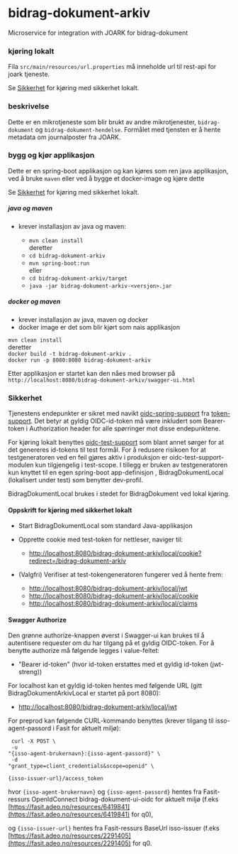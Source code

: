 # bidrag-dokument-arkiv
Microservice for integration with JOARK for bidrag-dokument

### kjøring lokalt
Fila `src/main/resources/url.properties` må inneholde url til rest-api for joark tjeneste.

Se [Sikkerhet](#Sikkerhet) for kjøring med sikkerhet lokalt.

### beskrivelse

Dette er en mikrotjeneste som blir brukt av andre mikrotjenester, `bidrag-dokument` og
`bidrag-dokument-hendelse`. Formålet med tjensten er å hente metadata om journalposter fra
JOARK.

### bygg og kjør applikasjon

Dette er en spring-boot applikasjon og kan kjøres som ren java applikasjon, ved å
bruke `maven` eller ved å bygge et docker-image og kjøre dette 

Se [Sikkerhet](#Sikkerhet) for kjøring med sikkerhet lokalt.

##### java og maven
* krever installasjon av java og maven:

  * `mvn clean install`<br>
    deretter
  * `cd bidrag-dokument-arkiv`
  * `mvn spring-boot:run`<br>
     eller
  * `cd bidrag-dokument-arkiv/target`<br>
  * `java -jar bidrag-dokument-arkiv-<versjon>.jar`

##### docker og maven
* krever installasjon av java, maven og docker
* docker image er det som blir kjørt som nais applikasjon

`mvn clean install`<br>
deretter<br>
`docker build -t bidrag-dokument-arkiv .`<br>
`docker run -p 8080:8080 bidrag-dokument-arkiv`

Etter applikasjon er startet kan den nåes med browser på
`http://localhost:8080/bidrag-dokument-arkiv/swagger-ui.html`

### Sikkerhet
Tjenestens endepunkter er sikret med navikt [oidc-spring-support](https://github.com/navikt/token-support/tree/master/oidc-spring-support)
fra [token-support](https://github.com/navikt/token-support). Det betyr at gyldig OIDC-id-token må være inkludert som Bearer-token i Authorization 
header for alle spørringer mot disse endepunktene. 

For kjøring lokalt benyttes [oidc-test-support](https://github.com/navikt/token-support/tree/master/oidc-test-support) som blant annet sørger for
at det genereres id-tokens til test formål. For å redusere risikoen for at testgeneratoren ved en feil gjøres aktiv i produksjon er 
oidc-test-support-modulen kun tilgjengelig i test-scope. I tillegg er bruken av testgeneratoren kun knyttet til en egen spring-boot app-definisjon
, BidragDokumentLocal (lokalisert under test) som benytter dev-profil.

BidragDokumentLocal brukes i stedet for BidragDokument ved lokal kjøring.

#### Oppskrift for kjøring med sikkerhet lokalt
 - Start BidragDokumentLocal som standard Java-applikasjon
 
 - Opprette cookie med test-token for nettleser, naviger til:<br> 
 	 - [http://localhost:8080/bidrag-dokument-arkiv/local/cookie?redirect=/bidrag-dokument-arkiv](http://localhost:8080/bidrag-dokument-arkiv/local/cookie?redirect=/bidrag-dokument)
 	 
 - (Valgfri) Verifiser at test-tokengeneratoren fungerer ved å hente frem:<br>
 	 - [http://localhost:8080/bidrag-dokument-arkiv/local/jwt](http://localhost:8080/bidrag-dokument-arkiv/local/jwt)<br> 	  	
 	 - [http://localhost:8080/bidrag-dokument-arkiv/local/cookie](http://localhost:8080/bidrag-dokument-arkiv/local/cookie)<br> 	  	 
  	 - [http://localhost:8080/bidrag-dokument-arkiv/local/claims](http://localhost:8080/bidrag-dokument-arkiv/local/claims)<br>
  
#### Swagger Authorize 
Den grønne authorize-knappen øverst i Swagger-ui kan brukes til å autentisere requester om du har tilgang på et gyldig OIDC-token. For å benytte authorize må følgende legges i value-feltet:
   - "Bearer id-token" (hvor id-token erstattes med et gyldig id-token (jwt-streng))
 
For localhost kan et gyldig id-token hentes med følgende URL (gitt BidragDokumentArkivLocal er startet på port 8080):
   - [http://localhost:8080/bidrag-dokument-arkiv/local/jwt](http://localhost:8080/bidrag-dokument-arkiv/local/jwt)<br>
   
For preprod kan følgende CURL-kommando benyttes (krever tilgang til isso-agent-passord i Fasit for aktuelt miljø): 
 
 <code> curl -X POST \ </code><br>
	  <code> -u "{isso-agent-brukernavn}:{isso-agent-passord}" \ </code> <br>
	  <code> -d "grant_type=client_credentials&scope=openid" \ </code> <br>
	  <code> {isso-issuer-url}/access_token </code> <br>
 
  
hvor <code>{isso-agent-brukernavn}</code> og <code>{isso-agent-passord}</code> hentes fra Fasit-ressurs OpenIdConnect bidrag-dokument-ui-oidc for aktuelt miljø (f.eks [https://fasit.adeo.no/resources/6419841](https://fasit.adeo.no/resources/6419841) for q0),

og <code>{isso-issuer-url}</code> hentes fra Fasit-ressurs BaseUrl isso-issuer (f.eks [https://fasit.adeo.no/resources/2291405](https://fasit.adeo.no/resources/2291405) for q0.



  

